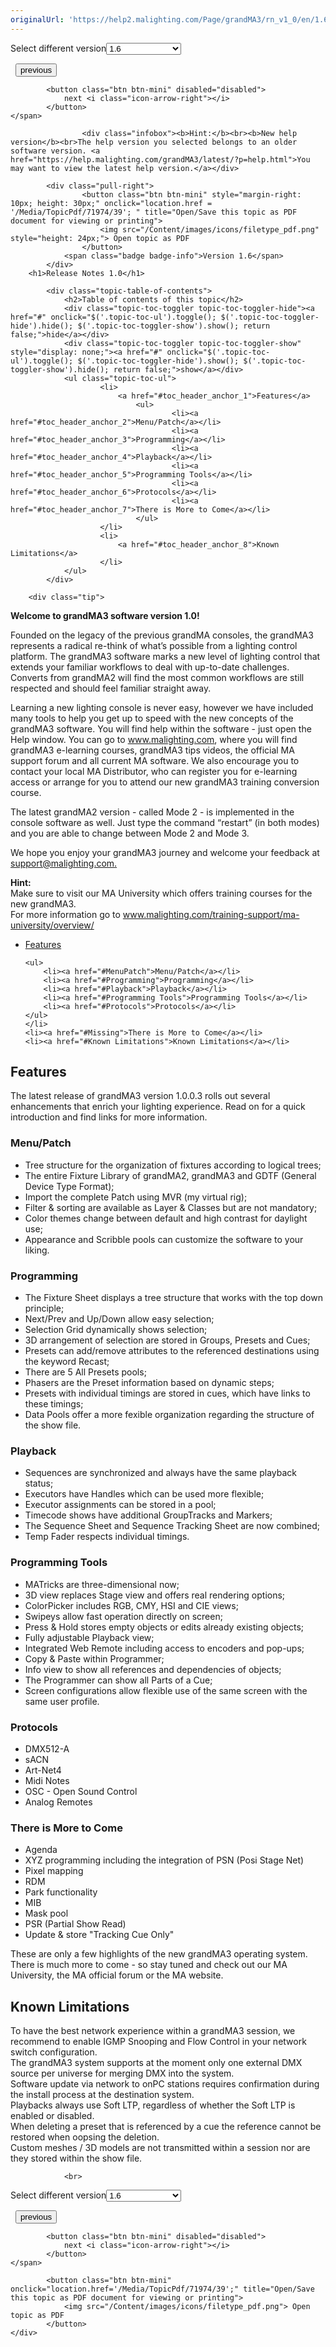 ```yaml
---
originalUrl: 'https://help2.malighting.com/Page/grandMA3/rn_v1_0/en/1.6'
---
```


<div class="topic-navigation">

<div class="pull-right">
	<span class="pull-left">


<div class="pull-left">
<form action="/Topic/SetCurrentVersionNumber" class="form-inline" id="frmTagSelector" method="post">	<span class="form-mini">
		<div class="input-prepend"><span class="add-on">Select different version</span><select autocomplete="off" id="versionNumberId" name="versionNumberId" onchange="$(this).closest('#frmTagSelector').submit();" style="width: 120px;"><option value="">- latest -</option>
<option value="10">1.0</option>
<option value="32">1.1</option>
<option value="35">1.2</option>
<option value="36">1.3</option>
<option value="37">1.4</option>
<option value="38">1.5</option>
<option selected="selected" value="39">1.6</option>
<option value="40">1.7</option>
<option value="42">1.8</option>
<option value="43">1.9</option>
<option value="44">2.0</option>
</select></div>
		<input data-val="true" data-val-number="The field Int32 must be a number." data-val-required="The Int32 field is required." id="ProductId" name="ProductId" type="hidden" value="26">
		<input id="CurrentGuid" name="CurrentGuid" type="hidden" value="93ab3c4a-038f-4229-844c-ea2bb1ee8903">
	</span>
</form></div>&nbsp;	</span>
	<span class="pull-right" style="white-space: nowrap;">
			<button class="btn btn-mini" onclick="location.href='/Page/grandMA3/rn_v1_1/en/1.6'; " title="Go to previous page 'Release Notes 1.1'">
				<i class="icon-arrow-left"></i> previous
			</button>

			<button class="btn btn-mini" disabled="disabled">
				next <i class="icon-arrow-right"></i>
			</button>
	</span>
</div>
<div class="clear-fix" style="margin-bottom: 10px"></div>
</div>

					<div class="infobox"><b>Hint:</b><br><b>New help version</b><br>The help version you selected belongs to an older software version. <a href="https://help.malighting.com/grandMA3/latest/?p=help.html">You may want to view the latest help version.</a></div>

			<div class="pull-right">
					<button class="btn btn-mini" style="margin-right: 10px; height: 30px;" onclick="location.href = '/Media/TopicPdf/71974/39'; " title="Open/Save this topic as PDF document for viewing or printing">
						<img src="/Content/images/icons/filetype_pdf.png" style="height: 24px;"> Open topic as PDF
					</button>
				<span class="badge badge-info">Version 1.6</span>
			</div>
		<h1>Release Notes 1.0</h1>

			<div class="topic-table-of-contents">
				<h2>Table of contents of this topic</h2>
				<div class="topic-toc-toggler topic-toc-toggler-hide"><a href="#" onclick="$('.topic-toc-ul').toggle(); $('.topic-toc-toggler-hide').hide(); $('.topic-toc-toggler-show').show(); return false;">hide</a></div>
				<div class="topic-toc-toggler topic-toc-toggler-show" style="display: none;"><a href="#" onclick="$('.topic-toc-ul').toggle(); $('.topic-toc-toggler-hide').show(); $('.topic-toc-toggler-show').hide(); return false;">show</a></div>
				<ul class="topic-toc-ul">
						<li>
							<a href="#toc_header_anchor_1">Features</a>
								<ul>
										<li><a href="#toc_header_anchor_2">Menu/Patch</a></li>
										<li><a href="#toc_header_anchor_3">Programming</a></li>
										<li><a href="#toc_header_anchor_4">Playback</a></li>
										<li><a href="#toc_header_anchor_5">Programming Tools</a></li>
										<li><a href="#toc_header_anchor_6">Protocols</a></li>
										<li><a href="#toc_header_anchor_7">There is More to Come</a></li>
								</ul>
						</li>
						<li>
							<a href="#toc_header_anchor_8">Known Limitations</a>
						</li>
				</ul>
			</div>

		<div class="tip">
<p><strong>Welcome to grandMA3 software version 1.0!</strong></p>

<p>Founded on the legacy of the previous grandMA consoles, the grandMA3 represents a radical re-think of what’s possible from a lighting control platform. The grandMA3 software marks a new level of lighting control that extends your familiar workflows to deal with up-to-date challenges. Converts from grandMA2 will find the most common workflows are still respected and should feel familiar straight away.</p>

<p>Learning a new lighting console is never easy, however we have included many tools to help you get up to speed with the new concepts of the grandMA3 software. You will find help within the software - just open the Help window. You can go to <a href="http://www.malighting.com">www.malighting.com</a>, where you will find grandMA3 e-learning courses, grandMA3 tips videos, the official MA support forum and all current MA software. We also encourage you to contact your local MA Distributor, who can register you for e-learning access or arrange for you to attend our new grandMA3 training conversion course.</p>

<p>The latest grandMA2 version - called Mode 2 - is implemented in the console software as well. Just type the command “restart” (in both modes) and you are able to change between Mode 2 and Mode 3.</p>

<p>We hope you enjoy your grandMA3 journey and welcome your feedback at <a href="mailto:support@malighting.com">support@malighting.com</a><a href="mailto:support@malighting.com?subject=Feedback%20grandMA3%20v1.0">.</a></p>
</div>

<div class="tip"><strong>Hint:</strong><br>
Make sure to visit our MA University which offers training courses for the new grandMA3.<br>
For more information go to&nbsp;<a href="https://www.malighting.com/training-support/ma-university/overview/">www.malighting.com/training-support/ma-university/overview/</a></div>

<ul>
	<li><a href="#Features">Features</a>

	<ul>
		<li>​​<a href="#MenuPatch">Menu/Patch</a></li>
		<li><a href="#Programming">Programming</a></li>
		<li><a href="#Playback">Playback</a></li>
		<li><a href="#Programming Tools">Programming Tools</a></li>
		<li><a href="#Protocols">Protocols</a></li>
	</ul>
	</li>
	<li><a href="#Missing">There is More to Come</a></li>
	<li><a href="#Known Limitations">Known Limitations</a></li>
</ul>

<div style="page-break-after: always" class="ck_pagebreak"><span style="display:none">&nbsp;</span></div>

<a name="toc_header_anchor_1" id="toc_header_anchor_1" class="topic-toc-item"></a><h2><a id="Features" name="Features"></a>Features</h2>

<p>The latest release of grandMA3 version <span class="current-version-number">1.0.0.3</span>&nbsp;rolls out several enhancements that enrich your lighting experience. Read on for a quick introduction and find links for more information.</p>

<a name="toc_header_anchor_2" id="toc_header_anchor_2" class="topic-toc-item"></a><h3><a id="MenuPatch" name="MenuPatch"></a>Menu/Patch</h3>

<ul>
	<li>Tree structure for the organization of fixtures according to logical trees;</li>
	<li>The entire Fixture Library of grandMA2, grandMA3 and GDTF (General Device Type Format);</li>
	<li>Import the complete Patch using MVR (my virtual rig);</li>
	<li>Filter &amp; sorting are available as Layer &amp; Classes but are not mandatory;</li>
	<li>Color themes change between default and high contrast for daylight use;</li>
	<li>Appearance and Scribble pools can customize the software to your liking.</li>
</ul>

<a name="toc_header_anchor_3" id="toc_header_anchor_3" class="topic-toc-item"></a><h3><a id="Programming" name="Programming"></a>Programming</h3>

<ul>
	<li>The Fixture Sheet displays a tree structure that works with the top down principle;</li>
	<li>Next/Prev and Up/Down allow easy selection;</li>
	<li>Selection Grid dynamically shows selection;</li>
	<li>3D arrangement of selection are stored in Groups, Presets and Cues;</li>
	<li>Presets can add/remove attributes to the referenced destinations using the keyword Recast;</li>
	<li>There are 5 All Presets pools;</li>
	<li>Phasers are the Preset information based on dynamic steps;</li>
	<li>Presets with individual timings are stored in cues, which have links to these timings;</li>
	<li>Data Pools offer a more fexible organization regarding the structure of the show file.&nbsp;</li>
</ul>

<a name="toc_header_anchor_4" id="toc_header_anchor_4" class="topic-toc-item"></a><h3><a id="Playback" name="Playback"></a>Playback</h3>

<ul>
	<li>Sequences are synchronized and always have the same playback status;</li>
	<li>Executors have Handles which can be used more flexible;</li>
	<li>Executor assignments can be stored in a pool;</li>
	<li>Timecode shows have additional GroupTracks and Markers;</li>
	<li>The Sequence Sheet and Sequence Tracking Sheet are now combined;</li>
	<li>Temp Fader respects individual timings.</li>
</ul>

<a name="toc_header_anchor_5" id="toc_header_anchor_5" class="topic-toc-item"></a><h3><a id="Programming Tools" name="Programming Tools"></a>Programming Tools</h3>

<ul>
	<li>MATricks are three-dimensional now;</li>
	<li>3D view replaces Stage view and offers real rendering options;</li>
	<li>ColorPicker includes RGB, CMY, HSI and CIE views;</li>
	<li>Swipeys allow fast operation directly on screen;</li>
	<li>Press &amp; Hold stores empty objects or edits already existing objects;</li>
	<li>Fully adjustable Playback view;</li>
	<li>Integrated Web Remote including access to encoders and pop-ups;</li>
	<li>Copy &amp; Paste within Programmer;</li>
	<li>Info view to show all references and dependencies of objects;</li>
	<li>The Programmer can show all Parts of a Cue;</li>
	<li>Screen configurations allow flexible use of the same screen with the same user profile.</li>
</ul>

<a name="toc_header_anchor_6" id="toc_header_anchor_6" class="topic-toc-item"></a><h3><a id="Protocols" name="Protocols"></a>Protocols</h3>

<ul>
	<li>DMX512-A</li>
	<li>sACN</li>
	<li>Art-Net4</li>
	<li>Midi Notes</li>
	<li>OSC - Open Sound Control</li>
	<li>Analog Remotes</li>
</ul>

<a name="toc_header_anchor_7" id="toc_header_anchor_7" class="topic-toc-item"></a><h3><a id="Missing" name="Missing"></a>There is More to Come</h3>

<ul>
	<li>Agenda</li>
	<li>XYZ programming including the integration of PSN (Posi Stage Net)</li>
	<li>Pixel mapping</li>
	<li>RDM</li>
	<li>Park functionality</li>
	<li>MIB</li>
	<li>Mask pool</li>
	<li>PSR (Partial Show Read)</li>
	<li>Update &amp; store "Tracking Cue Only"</li>
</ul>

<p>These are only a few highlights of the new grandMA3 operating system. There is much more to come - so stay tuned and check out our MA University, the MA official forum or the MA website.</p>

<div style="page-break-after: always" class="ck_pagebreak"><span style="display:none">&nbsp;</span></div>

<a name="toc_header_anchor_8" id="toc_header_anchor_8" class="topic-toc-item"></a><h2><a id="Known Limitations" name="Known Limitations"></a>Known Limitations</h2>

<div class="warning">To have the best network experience within a grandMA3 session, we recommend to enable IGMP Snooping and Flow Control in your network switch configuration.</div>

<div class="warning">The grandMA3 system supports at the moment only one external DMX source per universe for merging DMX into the system.</div>

<div class="warning">Software update via network to onPC stations requires confirmation during the install process at the destination system.</div>

<div class="warning">Playbacks always use Soft LTP, regardless of whether the Soft LTP is enabled or disabled.</div>

<div class="warning">When deleting a preset that is referenced by a cue the reference cannot be restored when oopsing the deletion.</div>

<div class="warning">Custom meshes / 3D models are not transmitted within a session nor are they stored within the show file.</div>


				<br>
<div class="topic-navigation">

<div class="pull-right">
	<span class="pull-left">


<div class="pull-left">
<form action="/Topic/SetCurrentVersionNumber" class="form-inline" id="frmTagSelector" method="post">	<span class="form-mini">
		<div class="input-prepend"><span class="add-on">Select different version</span><select autocomplete="off" id="versionNumberId" name="versionNumberId" onchange="$(this).closest('#frmTagSelector').submit();" style="width: 120px;"><option value="">- latest -</option>
<option value="10">1.0</option>
<option value="32">1.1</option>
<option value="35">1.2</option>
<option value="36">1.3</option>
<option value="37">1.4</option>
<option value="38">1.5</option>
<option selected="selected" value="39">1.6</option>
<option value="40">1.7</option>
<option value="42">1.8</option>
<option value="43">1.9</option>
<option value="44">2.0</option>
</select></div>
		<input data-val="true" data-val-number="The field Int32 must be a number." data-val-required="The Int32 field is required." id="ProductId" name="ProductId" type="hidden" value="26">
		<input id="CurrentGuid" name="CurrentGuid" type="hidden" value="93ab3c4a-038f-4229-844c-ea2bb1ee8903">
	</span>
</form></div>&nbsp;	</span>
	<span class="pull-right" style="white-space: nowrap;">
			<button class="btn btn-mini" onclick="location.href='/Page/grandMA3/rn_v1_1/en/1.6'; " title="Go to previous page 'Release Notes 1.1'">
				<i class="icon-arrow-left"></i> previous
			</button>

			<button class="btn btn-mini" disabled="disabled">
				next <i class="icon-arrow-right"></i>
			</button>
	</span>
</div>
	<div class="clear-fix"></div>
	<div class="pull-right">
	
			<button class="btn btn-mini" onclick="location.href='/Media/TopicPdf/71974/39';" title="Open/Save this topic as PDF document for viewing or printing">
				<img src="/Content/images/icons/filetype_pdf.png"> Open topic as PDF
			</button>
	</div>
<div class="clear-fix" style="margin-bottom: 10px"></div>
</div>

	
